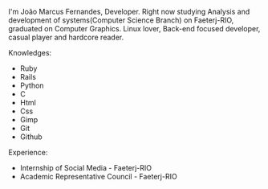   I'm João Marcus Fernandes, Developer. Right now studying Analysis and development of systems(Computer Science Branch) on Faeterj-RIO, graduated on Computer Graphics. Linux lover, Back-end focused developer, casual player and hardcore reader.
  
  Knowledges:
  -  Ruby
  -  Rails
  -  Python
  -  C
  -  Html
  -  Css
  -  Gimp
  -  Git
  -  Github

Experience:
  - Internship of Social Media - Faeterj-RIO
  - Academic Representative Council - Faeterj-RIO
